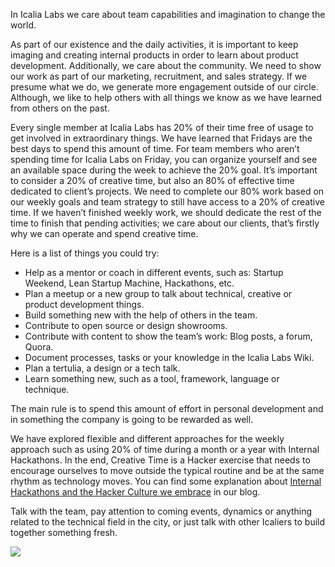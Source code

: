 In Icalia Labs we care about team capabilities and imagination to change the world.

As part of our existence and the daily activities, it is important to keep imaging and creating internal products in order to learn about product development. Additionally, we care about the community. We need to show our work as part of our marketing, recruitment, and sales strategy. If we presume what we do, we generate more engagement outside of our circle. Although, we like to help others with all things we know as we have learned from others on the past.

Every single member at Icalia Labs has 20% of their time free of usage to get involved in extraordinary things. We have learned that Fridays are the best days to spend this amount of time. For team members who aren’t spending time for Icalia Labs on Friday, you can organize yourself and see an available space during the week to achieve the 20% goal. It’s important to consider a 20% of creative time, but also an 80% of effective time dedicated to client’s projects. We need to complete our 80% work based on our weekly goals and team strategy to still have access to a 20% of creative time. If we haven’t finished weekly work, we should dedicate the rest of the time to finish that pending activities; we care about our clients, that’s firstly why we can operate and spend creative time.

Here is a list of things you could try:

- Help as a mentor or coach in different events, such as: Startup Weekend, Lean Startup Machine, Hackathons, etc.
- Plan a meetup or a new group to talk about technical, creative or product development things.
- Build something new with the help of others in the team.
- Contribute to open source or design showrooms.
- Contribute with content to show the team’s work: Blog posts, a forum, Quora.
- Document processes, tasks or your knowledge in the Icalia Labs Wiki.
- Plan a tertulia, a design or a tech talk.
- Learn something new, such as a tool, framework, language or technique.

The main rule is to spend this amount of effort in personal development and in something the company is going to be rewarded as well.

We have explored flexible and different approaches for the weekly approach such as using 20% of time during a month or a year with Internal Hackathons. In the end, Creative Time is a Hacker exercise that needs to encourage ourselves to move outside the typical routine and be at the same rhythm as technology moves. You can find some explanation about [Internal Hackathons and the Hacker Culture we embrace](https://medium.com/icalia-labs/icalia-lab-s-summer-hackathon-e25ee56ecdf4#.xjq47pxau) in our blog.

Talk with the team, pay attention to coming events, dynamics or anything related to the technical field in the city, or just talk with other Icaliers to build together something fresh.

<img src="somepeople.jpg" />
